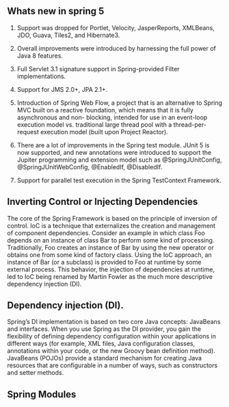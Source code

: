 ## Whats new in spring 5

1. Support was dropped for Portlet, Velocity, JasperReports, XMLBeans, JDO, Guava,
   Tiles2, and Hibernate3.
   
2. Overall improvements were introduced by harnessing the full power of Java 8          features.

3. Full Servlet 3.1 signature support in Spring-provided Filter implementations.

4. Support for JMS 2.0+, JPA 2.1+.

5. Introduction of Spring Web Flow, a project that is an alternative to Spring MVC     built on a reactive foundation, which means that it is fully asynchronous and non-   blocking, intended for use in an event-loop execution model vs. traditional large     thread pool with a thread-per-request execution model (built upon Project Reactor).

6. There are a lot of improvements in the Spring test module. JUnit 5 is now
  supported, and new annotations were introduced to support the Jupiter
  programming and extension model such as @SpringJUnitConfig,
  @SpringJUnitWebConfig, @EnabledIf, @DisabledIf.

7. Support for parallel test execution in the Spring TestContext Framework.


## Inverting Control or Injecting Dependencies

The core of the Spring Framework is based on the principle of inversion of control. IoC is a technique that externalizes the creation and management of component dependencies. Consider an example in which class Foo depends on an instance of class Bar to perform some kind of processing. Traditionally, Foo creates an instance of Bar by using the new operator or obtains one from some kind of factory class. Using the IoC approach, an instance of Bar (or a subclass) is provided to Foo at runtime by some external process. This behavior, the injection of dependencies at runtime, led to IoC being renamed by Martin Fowler as the much more descriptive dependency injection (DI).


## Dependency injection (DI).

Spring’s DI implementation is based on two core Java concepts: JavaBeans and interfaces. When you
use Spring as the DI provider, you gain the flexibility of defining dependency configuration within your
applications in different ways (for example, XML files, Java configuration classes, annotations within your
code, or the new Groovy bean definition method). JavaBeans (POJOs) provide a standard mechanism for
creating Java resources that are configurable in a number of ways, such as constructors and setter methods.

## Spring Modules

